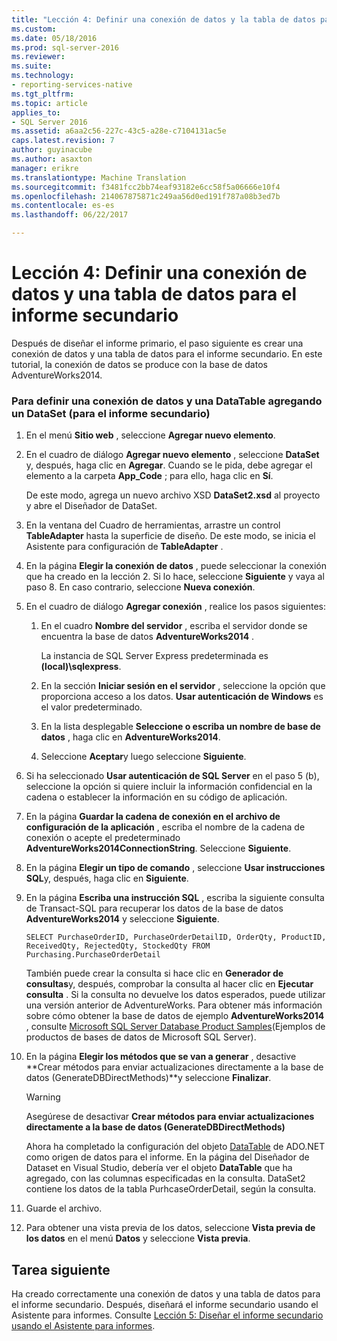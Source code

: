```yaml
---
title: "Lección 4: Definir una conexión de datos y la tabla de datos para el informe secundario | Documentos de Microsoft"
ms.custom: 
ms.date: 05/18/2016
ms.prod: sql-server-2016
ms.reviewer: 
ms.suite: 
ms.technology:
- reporting-services-native
ms.tgt_pltfrm: 
ms.topic: article
applies_to:
- SQL Server 2016
ms.assetid: a6aa2c56-227c-43c5-a28e-c7104131ac5e
caps.latest.revision: 7
author: guyinacube
ms.author: asaxton
manager: erikre
ms.translationtype: Machine Translation
ms.sourcegitcommit: f3481fcc2bb74eaf93182e6cc58f5a06666e10f4
ms.openlocfilehash: 214067875871c249aa56d0ed191f787a08b3ed7b
ms.contentlocale: es-es
ms.lasthandoff: 06/22/2017

---
```

# <a name="lesson-4-define-a-data-connection-and-data-table-for-child-report"></a>Lección 4: Definir una conexión de datos y una tabla de datos para el informe secundario
Después de diseñar el informe primario, el paso siguiente es crear una conexión de datos y una tabla de datos para el informe secundario. En este tutorial, la conexión de datos se produce con la base de datos AdventureWorks2014.  
  
### <a name="to-define-a-data-connection-and-datatable-by-adding-a-dataset-for-child-report"></a>Para definir una conexión de datos y una DataTable agregando un DataSet (para el informe secundario)  
  
1.  En el menú **Sitio web** , seleccione **Agregar nuevo elemento**.  
  
2.  En el cuadro de diálogo **Agregar nuevo elemento** , seleccione **DataSet** y, después, haga clic en **Agregar**. Cuando se le pida, debe agregar el elemento a la carpeta **App_Code** ; para ello, haga clic en **Sí**.  
  
    De este modo, agrega un nuevo archivo XSD **DataSet2.xsd** al proyecto y abre el Diseñador de DataSet.  
  
3.  En la ventana del Cuadro de herramientas, arrastre un control **TableAdapter** hasta la superficie de diseño. De este modo, se inicia el Asistente para configuración de **TableAdapter** .  
  
4.  En la página **Elegir la conexión de datos** , puede seleccionar la conexión que ha creado en la lección 2. Si lo hace, seleccione **Siguiente** y vaya al paso 8. En caso contrario, seleccione **Nueva conexión**.  
  
5.  En el cuadro de diálogo **Agregar conexión** , realice los pasos siguientes:  
  
    1.  En el cuadro **Nombre del servidor** , escriba el servidor donde se encuentra la base de datos **AdventureWorks2014** .  
  
        La instancia de SQL Server Express predeterminada es **(local)\sqlexpress**.  
  
    2.  En la sección **Iniciar sesión en el servidor** , seleccione la opción que proporciona acceso a los datos. **Usar autenticación de Windows** es el valor predeterminado.  
  
    3.  En la lista desplegable **Seleccione o escriba un nombre de base de datos** , haga clic en **AdventureWorks2014**.  
  
    4.  Seleccione **Aceptar**y luego seleccione **Siguiente**.  
  
6.  Si ha seleccionado **Usar autenticación de SQL Server** en el paso 5 (b), seleccione la opción si quiere incluir la información confidencial en la cadena o establecer la información en su código de aplicación.  
  
7.  En la página **Guardar la cadena de conexión en el archivo de configuración de la aplicación** , escriba el nombre de la cadena de conexión o acepte el predeterminado **AdventureWorks2014ConnectionString**. Seleccione **Siguiente**.  
  
8.  En la página **Elegir un tipo de comando** , seleccione **Usar instrucciones SQL**y, después, haga clic en **Siguiente**.  
  
9. En la página **Escriba una instrucción SQL** , escriba la siguiente consulta de Transact-SQL para recuperar los datos de la base de datos **AdventureWorks2014** y seleccione **Siguiente**.  
  
    ```  
    SELECT PurchaseOrderID, PurchaseOrderDetailID, OrderQty, ProductID, ReceivedQty, RejectedQty, StockedQty FROM Purchasing.PurchaseOrderDetail  
    ```  
  
    También puede crear la consulta si hace clic en **Generador de consultas**y, después, comprobar la consulta al hacer clic en **Ejecutar consulta** . Si la consulta no devuelve los datos esperados, puede utilizar una versión anterior de AdventureWorks. Para obtener más información sobre cómo obtener la base de datos de ejemplo **AdventureWorks2014** , consulte [Microsoft SQL Server Database Product Samples](http://msftdbprodsamples.codeplex.com/)(Ejemplos de productos de bases de datos de Microsoft SQL Server).  
  
10. En la página **Elegir los métodos que se van a generar** , desactive **Crear métodos para enviar actualizaciones directamente a la base de datos (GenerateDBDirectMethods)**y seleccione **Finalizar**.  
  
    > [!WARNING]  
    > Asegúrese de desactivar **Crear métodos para enviar actualizaciones directamente a la base de datos (GenerateDBDirectMethods)**  
  
    Ahora ha completado la configuración del objeto [DataTable](http://msdn.microsoft.com/library/system.data.datatable.aspx) de ADO.NET como origen de datos para el informe. En la página del Diseñador de Dataset en Visual Studio, debería ver el objeto **DataTable** que ha agregado, con las columnas especificadas en la consulta. DataSet2 contiene los datos de la tabla PurhcaseOrderDetail, según la consulta.  
  
11. Guarde el archivo.  
  
12. Para obtener una vista previa de los datos, seleccione **Vista previa de los datos** en el menú **Datos** y seleccione **Vista previa**.  
  
## <a name="next-task"></a>Tarea siguiente  
Ha creado correctamente una conexión de datos y una tabla de datos para el informe secundario. Después, diseñará el informe secundario usando el Asistente para informes. Consulte [Lección 5: Diseñar el informe secundario usando el Asistente para informes](../reporting-services/lesson-5-design-the-child-report-using-the-report-wizard.md).  
  


